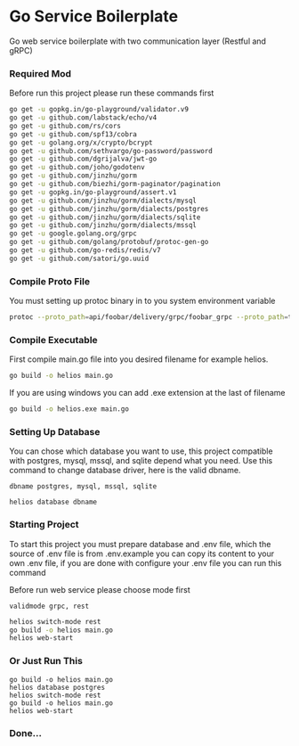 # Go Service Boilerplate

Go web service boilerplate with two communication layer (Restful and gRPC)



### Required Mod

Before run this project please run these commands first

```bash
go get -u gopkg.in/go-playground/validator.v9
go get -u github.com/labstack/echo/v4
go get -u github.com/rs/cors
go get -u github.com/spf13/cobra
go get -u golang.org/x/crypto/bcrypt
go get -u github.com/sethvargo/go-password/password
go get -u github.com/dgrijalva/jwt-go
go get -u github.com/joho/godotenv
go get -u github.com/jinzhu/gorm
go get -u github.com/biezhi/gorm-paginator/pagination
go get -u gopkg.in/go-playground/assert.v1
go get -u github.com/jinzhu/gorm/dialects/mysql
go get -u github.com/jinzhu/gorm/dialects/postgres
go get -u github.com/jinzhu/gorm/dialects/sqlite
go get -u github.com/jinzhu/gorm/dialects/mssql
go get -u google.golang.org/grpc
go get -u github.com/golang/protobuf/protoc-gen-go
go get -u github.com/go-redis/redis/v7
go get -u github.com/satori/go.uuid
```



### Compile Proto File

You must setting up protoc binary in to you system environment variable

```bash
protoc --proto_path=api/foobar/delivery/grpc/foobar_grpc --proto_path=third_party --go_out=plugins=grpc:api/foobar/delivery/grpc/foobar_grpc foobar.proto
```



### Compile Executable

First compile main.go file into you desired filename for example helios.

```bash
go build -o helios main.go
```

If you are using windows you can add .exe extension at the last of filename

```bash
go build -o helios.exe main.go
```



### Setting Up Database

You can chose which database you want to use, this project compatible with postgres, mysql, mssql, and sqlite depend what you need. Use this command to change database driver, here is the valid dbname.

`dbname postgres, mysql, mssql, sqlite`

```
helios database dbname
```



### Starting Project

To start this project you must prepare database and .env file, which the source of .env file is from .env.example you can copy its content to your own .env file, if you are done with configure your .env file you can run this command

Before run web service please choose mode first

`validmode grpc, rest`

```bash
helios switch-mode rest
go build -o helios main.go
helios web-start
```



### Or Just Run This

```
go build -o helios main.go
helios database postgres
helios switch-mode rest
go build -o helios main.go
helios web-start
```



### Done...